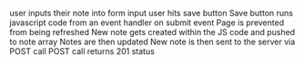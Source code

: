 user inputs their note into form input
user hits save button
Save button runs javascript code from an event handler on submit event
Page is prevented from being refreshed
New note gets created within the JS code and pushed to note array
Notes are then updated
New note is then sent to the server via POST call
POST call returns 201 status